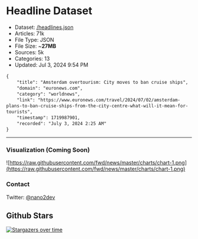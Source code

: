# Headline Dataset

- Dataset: [/headlines.json](https://raw.githubusercontent.com/fwd/news/master/headlines.json) 
- Articles: 71k
- File Type: JSON
- File Size: ~**27MB**
- Sources: 5k
- Categories: 13
- Updated: Jul 3, 2024 9:54 PM

```
{
    "title": "Amsterdam overtourism: City moves to ban cruise ships",
    "domain": "euronews.com",
    "category": "worldnews",
    "link": "https://www.euronews.com/travel/2024/07/02/amsterdam-plans-to-ban-cruise-ships-from-the-city-centre-what-will-it-mean-for-tourists",
    "timestamp": 1719987901,
    "recorded": "July 3, 2024 2:25 AM"
}
```

---

### Visualization (Coming Soon)

![https://raw.githubusercontent.com/fwd/news/master/charts/chart-1.png](https://raw.githubusercontent.com/fwd/news/master/charts/chart-1.png)

### Contact 

Twitter: [@nano2dev](https://twitter.com/nano2dev)

## Github Stars

[![Stargazers over time](https://starchart.cc/fwd/news.svg)](https://starchart.cc/fwd/news)
